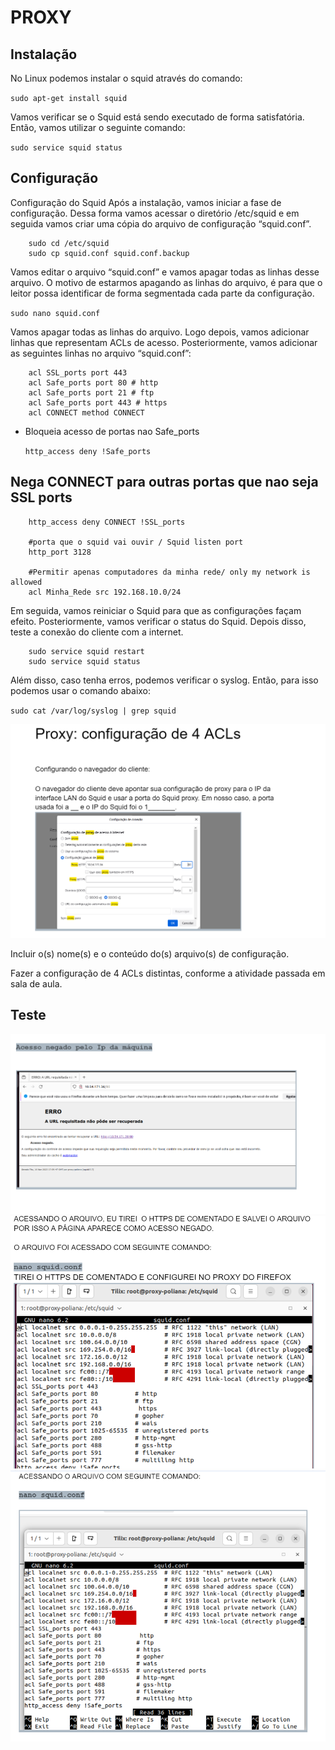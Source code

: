 # PROXY

## Instalação
No Linux podemos instalar o squid através do comando:

`sudo apt-get install squid`

Vamos verificar se o Squid está sendo executado de forma satisfatória. Então, vamos utilizar o seguinte comando: 
   
`sudo service squid status`


## Configuração

Configuração do Squid
Após a instalação, vamos iniciar a fase de configuração. Dessa forma vamos acessar o diretório  /etc/squid e em seguida vamos criar uma cópia do arquivo de configuração “squid.conf”.
```
    sudo cd /etc/squid 
    sudo cp squid.conf squid.conf.backup

```

Vamos editar o arquivo “squid.conf” e vamos apagar todas as linhas desse arquivo. O motivo de estarmos apagando as linhas do arquivo, é para que o leitor possa identificar de forma segmentada cada parte da configuração.

`sudo nano squid.conf`

Vamos apagar todas as linhas do arquivo. Logo depois, vamos adicionar linhas que representam ACLs de acesso.
Posteriormente, vamos adicionar as seguintes linhas no arquivo “squid.conf”:

```
    acl SSL_ports port 443
    acl Safe_ports port 80 # http
    acl Safe_ports port 21 # ftp
    acl Safe_ports port 443 # https
    acl CONNECT method CONNECT
```

 - Bloqueia acesso de portas nao Safe_ports

    `http_access deny !Safe_ports`

## Nega CONNECT para outras portas que nao seja SSL ports
```
    http_access deny CONNECT !SSL_ports

    #porta que o squid vai ouvir / Squid listen port
    http_port 3128

    #Permitir apenas computadores da minha rede/ only my network is allowed
    acl Minha_Rede src 192.168.10.0/24
```

Em seguida, vamos reiniciar o Squid para que as configurações façam efeito. Posteriormente, vamos verificar o status do Squid. Depois disso, teste a conexão do cliente com a internet.
```
    sudo service squid restart
    sudo service squid status
```

Além disso, caso tenha erros, podemos verificar o syslog. Então, para isso podemos usar o comando abaixo:

`sudo cat /var/log/syslog | grep squid`

![Configurar](../images/proxy1.png)


Incluir o(s) nome(s) e o conteúdo do(s) arquivo(s) de configuração.

Fazer a configuração de 4 ACLs distintas, conforme a atividade passada em sala de aula.

## Teste
![Acesso Negado](https://github.com/PolianaR/asa-2023-2-2bim/blob/main/acessoneg1.png)
![Acesso negado2](https://github.com/PolianaR/asa-2023-2-2bim/blob/main/negado2.png)
![Arquivo squid](https://github.com/PolianaR/asa-2023-2-2bim/blob/main/squid.conf.png)


